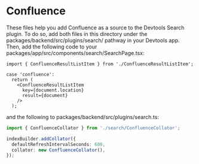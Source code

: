 # Confluence

These files help you add Confluence as a source to the Devtools Search plugin.
To do so, add both files in this directory under the packages/backend/src/plugins/search/ pathway in your Devtools app.
Then, add the following code to your packages/app/src/components/search/SearchPage.tsx:

```tsx
import { ConfluenceResultListItem } from './ConfluenceResultListItem';
```

```tsx
case 'confluence':
  return (
    <ConfluenceResultListItem
      key={document.location}
      result={document}
    />
  );
```

and the following to packages/backend/src/plugins/search.ts:

```ts
import { ConfluenceCollator } from './search/ConfluenceCollator';
```

```ts
indexBuilder.addCollator({
  defaultRefreshIntervalSeconds: 600,
  collator: new ConfluenceCollator(),
});
```
